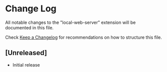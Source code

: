 # Change Log

All notable changes to the "local-web-server" extension will be documented in this file.

Check [Keep a Changelog](http://keepachangelog.com/) for recommendations on how to structure this file.

## [Unreleased]

- Initial release